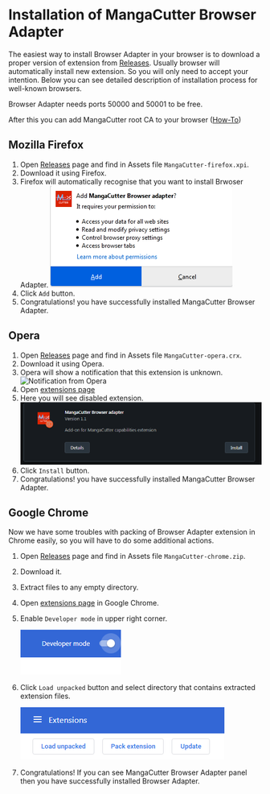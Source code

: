 # Installation of MangaCutter Browser Adapter

The easiest way to install Browser Adapter in your browser is to download a proper version of extension
from [Releases](https://github.com/MangaCutter/MangaCutter/releases). Usually browser will automatically install new
extension. So you will only need to accept your intention. Below you can see detailed description of installation
process for well-known browsers.

Browser Adapter needs ports 50000 and 50001 to be free.

After this you can add MangaCutter root CA to your browser ([How-To](how-to-add-root-ca.md))

## Mozilla Firefox

1. Open [Releases](https://github.com/MangaCutter/MangaCutter/releases) page and find in Assets
   file `MangaCutter-firefox.xpi`.
2. Download it using Firefox.
3. Firefox will automatically recognise that you want to install Brwoser Adapter.
   ![You will see this dialog window](img/firefox-plugin-installation.png)
4. Click `Add` button.
5. Congratulations! you have successfully installed MangaCutter Browser Adapter.

## Opera

1. Open [Releases](https://github.com/MangaCutter/MangaCutter/releases) page and find in Assets
   file `MangaCutter-opera.crx`.
2. Download it using Opera.
3. Opera will show a notification that this extension is unknown.
   ![Notification from Opera](img/opera-plugin-installation.png)
4. Open [extensions page](opera://extensions)
5. Here you will see disabled extension.
   ![It will be same as here](img/opera-plugin-installation-extensions-window.png)
6. Click `Install` button.
7. Congratulations! you have successfully installed MangaCutter Browser Adapter.

## Google Chrome

Now we have some troubles with packing of Browser Adapter extension in Chrome easily, so you will have to do some
additional actions.

1. Open [Releases](https://github.com/MangaCutter/MangaCutter/releases) page and find in Assets
   file `MangaCutter-chrome.zip`.
2. Download it.
3. Extract files to any empty directory.
4. Open [extensions page](chrome://extensions/) in Google Chrome.
5. Enable `Developer mode` in upper right corner.

   ![`Developer Mode` button](img/chrome-plugin-installation-devmode-button.png)
6. Click `Load unpacked` button and select directory that contains extracted extension files.

   ![`Load unpacked` button](img/chrome-plugin-installation-load-unpacked.png)
7. Congratulations! If you can see MangaCutter Browser Adapter panel then you have successfully installed Browser
   Adapter.